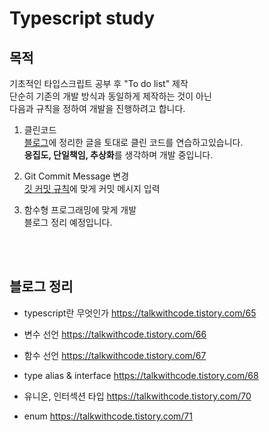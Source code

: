 # Typescript study

## 목적
기초적인 타입스크립트 공부 후 "To do list" 제작   
단순히 기존의 개발 방식과 동일하게 제작하는 것이 아닌   
다음과 규칙을 정하여 개발을 진행하려고 합니다.   

1. 클린코드     
[블로그](https://talkwithcode.tistory.com/73)에 정리한 글을 토대로 클린 코드를 연습하고있습니다.   
<strong>응집도, 단일책임, 추상화</strong>를 생각하며 개발 중입니다.


2. Git Commit Message 변경     
[깃 커밋 규칙](https://talkwithcode.tistory.com/72?category=1037177)에 맞게 커밋 메시지 입력 

3. 함수형 프로그래밍에 맞게 개발    
블로그 정리 예정입니다.



<br /><br />

## 블로그 정리
* typescript란 무엇인가
https://talkwithcode.tistory.com/65

* 변수 선언
https://talkwithcode.tistory.com/66

* 함수 선언
https://talkwithcode.tistory.com/67

* type alias & interface 
https://talkwithcode.tistory.com/68

* 유니온, 인터섹션 타입
https://talkwithcode.tistory.com/70

* enum
https://talkwithcode.tistory.com/71


